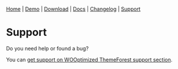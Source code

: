 [Home](/) | [Demo](/demo) | [Download](/download) | [Docs](/docs) | [Changelog](/changelog) | [Support](/support)

# Support

Do you need help or found a bug?

You can [get support on WOOptimized ThemeForest support section](https://themeforest.net/search/wooptimized).
